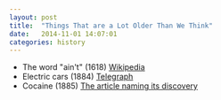 ```yaml
---
layout: post
title:  "Things That are a Lot Older Than We Think"
date:   2014-11-01 14:07:01
categories: history
---
```


- The word "ain't" (1618) [Wikipedia](http://en.wikipedia.org/wiki/Ain%27t#Etymology)
- Electric cars (1884) [Telegraph](http://www.telegraph.co.uk/news/newstopics/howaboutthat/5212278/Worlds-first-electric-car-built-by-Victorian-inventor-in-1884.html)
- Cocaine (1885) [The article naming its discovery](http://onlinelibrary.wiley.com/doi/10.1002/ardp.18551320208/abstract;jsessionid=D817D240735DE488368366BA69764822.f03t04)

